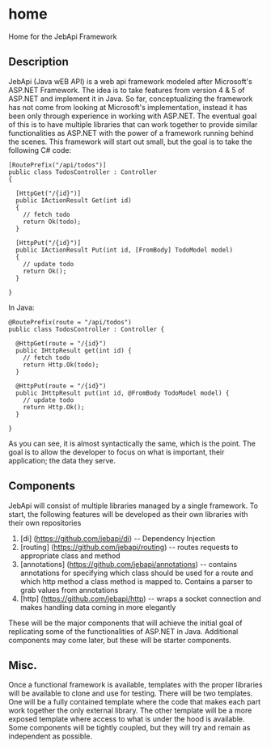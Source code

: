 # home
Home for the JebApi Framework

## Description
JebApi (Java wEB API) is a web api framework modeled after Microsoft's ASP.NET Framework.
The idea is to take features from version 4 & 5 of ASP.NET and implement it in Java. So
far, conceptualizing the framework has not come from looking at Microsoft's 
implementation, instead it has been only through experience in working with ASP.NET. The
eventual goal of this is to have multiple libraries that can work together to provide
similar functionalities as ASP.NET with the power of a framework running behind the scenes.
This framework will start out small, but the goal is to take the following C# code:

```
[RoutePrefix("/api/todos")]
public class TodosController : Controller
{
  
  [HttpGet("/{id}")]
  public IActionResult Get(int id)
  {
    // fetch todo
    return Ok(todo);
  }
  
  [HttpPut("/{id}")]
  public IActionResult Put(int id, [FromBody] TodoModel model)
  {
    // update todo
    return Ok();
  }
  
}
```

In Java:

```
@RoutePrefix(route = "/api/todos")
public class TodosController : Controller {

  @HttpGet(route = "/{id}")
  public IHttpResult get(int id) {
    // fetch todo
    return Http.Ok(todo);
  }
  
  @HttpPut(route = "/{id}")
  public IHttpResult put(int id, @FromBody TodoModel model) {
    // update todo
    return Http.Ok();
  }
  
}
```

As you can see, it is almost syntactically the same, which is the point.
The goal is to allow the developer to focus on what is important, their
application; the data they serve. 

## Components
JebApi will consist of multiple libraries managed by a single framework.
To start, the following features will be developed as their own libraries
with their own repositories

1. [di] (https://github.com/jebapi/di) -- Dependency Injection
2. [routing] (https://github.com/jebapi/routing) -- routes requests to appropriate class and method
3. [annotations] (https://github.com/jebapi/annotations) -- contains annotations for specifying which class
      should be used for a route and which http method a class method
      is mapped to. Contains a parser to grab values from annotations
4. [http] (https://github.com/jebapi/http) -- wraps a socket connection and makes handling data coming in more
      elegantly

These will be the major components that will achieve the initial goal of
replicating some of the functionalities of ASP.NET in Java. Additional
components may come later, but these will be starter components.

## Misc.
Once a functional framework is available, templates with the proper libraries
will be available to clone and use for testing. There will be two templates.
One will be a fully contained template where the code that makes each part
work together the only external library. The other template will be a more
exposed template where access to what is under the hood is available. Some
components will be tightly coupled, but they will try and remain as independent
as possible.
